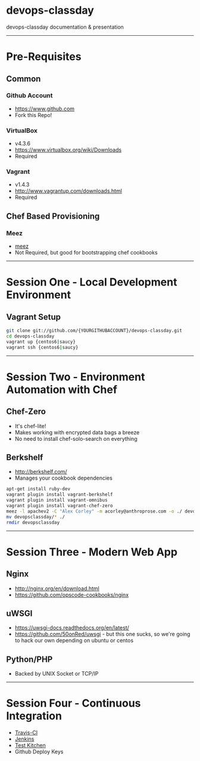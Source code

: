 devops-classday
===============

devops-classday documentation &amp; presentation

----------------------------------------------

# Pre-Requisites

## Common

### Github Account
* https://www.github.com
* Fork this Repo!

### VirtualBox
* v4.3.6
* https://www.virtualbox.org/wiki/Downloads
* Required

### Vagrant
* v1.4.3
* http://www.vagrantup.com/downloads.html
* Required

## Chef Based Provisioning
### Meez
* [meez](https://github.com/paulczar/meez)
* Not Required, but good for bootstrapping chef cookbooks

----------------------------------------------

# Session One - Local Development Environment
## Vagrant Setup
```bash
git clone git://github.com/{YOURGITHUBACCOUNT}/devops-classday.git
cd devops-classday
vagrant up {centos6|saucy}
vagrant ssh {centos6|saucy}
```

----------------------------------------------

# Session Two - Environment Automation with Chef
## Chef-Zero
* It's chef-lite!
* Makes working with encrypted data bags a breeze
* No need to install chef-solo-search on everything

## Berkshelf
* http://berkshelf.com/
* Manages your cookbook dependencies

```bash
apt-get install ruby-dev
vagrant plugin install vagrant-berkshelf
vagrant plugin install vagrant-omnibus
vagrant plugin install vagrant-chef-zero
meez -l apachev2 -C "Alex Corley" -m acorley@anthroprose.com -o ./ devopsclassday
mv devopsclassday/* ./
rmdir devopsclassday
```

----------------------------------------------

# Session Three - Modern Web App
## Nginx
* http://nginx.org/en/download.html
* https://github.com/opscode-cookbooks/nginx

## uWSGI
* https://uwsgi-docs.readthedocs.org/en/latest/
* https://github.com/50onRed/uwsgi - but this one sucks, so we're going to hack our own depending on ubuntu or centos

## Python/PHP
* Backed by UNIX Socket or TCP/IP

----------------------------------------------

# Session Four - Continuous Integration
* [Travis-CI](https://travis-ci.org/)
* [Jenkins](http://jenkins-ci.org/)
* [Test Kitchen](http://kitchen.ci/)
* Github Deploy Keys
